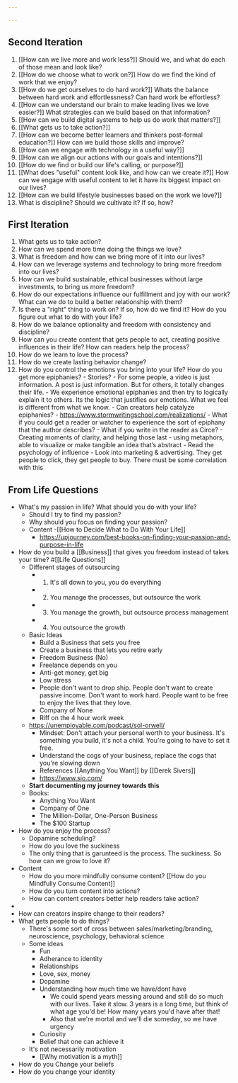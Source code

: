 ```yaml
---

---
```

## Second Iteration

1. [[How can we live more and work less?]] Should we, and what do each of those mean and look like?
2. [[How do we choose what to work on?]] How do we find the kind of work that we enjoy?
3. [[How do we get ourselves to do hard work?]] Whats the balance between hard work and effortlessness? Can hard work be effortless?
4. [[How can we understand our brain to make leading lives we love easier?]] What strategies can we build based on that information?
5. [[How can we build digital systems to help us do work that matters?]]
6. [[What gets us to take action?]]
7. [[How can we become better learners and thinkers post-formal education?]] How can we build those skills and improve?
8. [[How can we engage with technology in a useful way?]]
9. [[How can we align our actions with our goals and intentions?]]
10. [[How do we find or build our life's calling, or purpose?]]
11. [[What does "useful" content look like, and how can we create it?]] How can we engage with useful content to let it have its biggest impact on our lives?
12. [[How can we build lifestyle businesses based on the work we love?]]
13. What is discipline? Should we cultivate it? If so, how?


## First Iteration
1. What gets us to take action?
2. How can we spend more time doing the things we love? 
3. What is freedom and how can we bring more of it into our lives?
4. How can we leverage systems and technology to bring more freedom into our lives?
5. How can we build sustainable, ethical businesses without large investments, to bring us more freedom?
6. How do our expectations influence our fulfillment and joy with our work? What can we do to build a better relationship with them?
7. Is there a "right" thing to work on? If so, how do we find it? How do you figure out what to do with your life?
8. How do we balance optionality and freedom with consistency and discipline?
9. How can you create content that gets people to act, creating positive influences in their life? How can readers help the process?
10. How do we learn to love the process?
11. How do we create lasting behavior change?
12. How do you control the emotions you bring into your life? How do you get more epiphanies?
	    - Stories?
	    - For some people, a video is just information. A post is just information. But for others, it totally changes their life.
	    - We experience emotional epiphanies and then try to logically explain it to others. Its the logic that justifies our emotions. What we feel is different from what we know.
	    - Can creators help catalyze epiphanies?
	        - https://www.stormwritingschool.com/realizations/
	            - What if you could get a reader or watcher to experience the sort of epiphany that the author describes? 
	                - What if you write in the reader as Circe?
	        - Creating moments of clarity, and helping those last
	        - using metaphors, able to visualize or make tangible an idea that’s abstract
	        - Read the psychology of influence
	        - Look into marketing & advertising. They get people to click, they get people to buy. There must be some correlation with this

## From Life Questions

- What's my passion in life? What should you do with your life?
    - Should I try to find my passion?
    - Why should you focus on finding your passion?
    - Content
		-[[How to Decide What to Do With Your Life]]
        - https://upjourney.com/best-books-on-finding-your-passion-and-purpose-in-life
- How do you build a [[Business]] that gives you freedom instead of takes your time? #[[Life Questions]]
    - Different stages of outsourcing
        - 1. It's all down to you, you do everything
        - 2. You manage the processes, but outsource the work
        - 3. You manage the growth, but outsource process management
        - 4. You outsource the growth
    - Basic Ideas
        - Build a Business that sets you free
        - Create a business that lets you retire early
        - Freedom Business (No)
        - Freelance depends on you
        - Anti-get money, get big
        - Low stress
        - People don't want to drop ship. People don't want to create passive income. Don't want to work hard. People want to be free to enjoy the lives that they love.
        - Company of None
        - Riff on the 4 hour work week
    - https://unemployable.com/podcast/sol-orwell/
        - Mindset: Don't attach your personal worth to your business. It's something you build, it's not a child. You're going to have to set it free.
        - Understand the cogs of your business, replace the cogs that you're slowing down
        - References [[Anything You Want]] by [[Derek Sivers]]
        - https://www.sjo.com/
    - **Start documenting my journey towards this**
    - Books:
        - Anything You Want
        - Company of One
        - The Million-Dollar, One-Person Business
        - The $100 Startup
- How do you enjoy the process?
    - Dopamine scheduling?
    - How do you love the suckiness
    - The only thing that is garunteed is the process. The suckiness. So how can we grow to love it?
- Content
    - How do you more mindfully consume content? [[How do you Mindfully Consume Content]]
    - How do you turn content into actions?
    - How can content creators better help readers take action?
- 
- How can creators inspire change to their readers?
- What gets people to do things?
    - There's some sort of cross between sales/marketing/branding, neuroscience, psychology, behavioral science
    - Some ideas
        - Fun
        - Adherance to identity
        - Relationships
        - Love, sex, money
        - Dopamine
        - Understanding how much time we have/dont have 
            - We could spend years messing around and still do so much with our lives. Take it slow. 3 years is a long time, but think of what age you'd be! How many years you'd have after that!
            - Also that we're mortal and we'll die someday, so we have urgency
        - Curiosity
        - Belief that one can achieve it 
    - It's not necessarily motivation
        - [[Why motivation is a myth]]
- How do you Change your beliefs
- How do you change your identity
